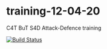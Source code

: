 # training-12-04-20
C4T BuT S4D Attack-Defence training

[![Build Status](https://travis-ci.com/xmikasax/training-12-04-20.svg?token=bJ4fScJyZUAkezQQjKSs&branch=master)](https://travis-ci.com/xmikasax/training-12-04-20)
